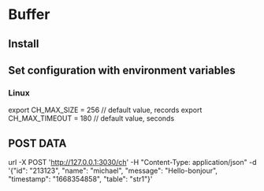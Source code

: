 # Buffer
## Install




## Set configuration with environment variables
### Linux
export CH_MAX_SIZE = 256      // default value, records
export CH_MAX_TIMEOUT =  180   // default value, seconds

## POST DATA
url -X POST 'http://127.0.0.1:3030/ch' -H "Content-Type: application/json" -d '{"id": "213123", "name": "michael", "message": "Hello-bonjour", "timestamp": "1668354858", "table": "str1"}'
